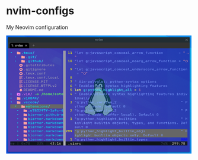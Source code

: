 # nvim-configs

My Neovim configuration

<img align="center" alt="GIF" src="./screenshots/neovim.png?raw=true" width="500" height="320" />

